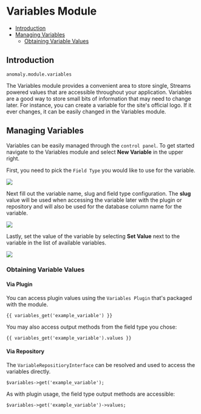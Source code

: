 # Variables Module

- [Introduction](#introduction)
- [Managing Variables](#managing-variables)
	- [Obtaining Variable Values](#obtaining-variable-values)


<a name="introduction"></a>
## Introduction

`anomaly.module.variables`

The Variables module provides a convenient area to store single, Streams powered values that are accessible throughout your application. Variables are a good way to store small bits of information that may need to change later. For instance, you can create a variable for the site's official logo. If it ever changes, it can be easily changed in the Variables module.


<a name="managing-variables"></a>
## Managing Variables

Variables can be easily managed through the `control panel`. To get started navigate to the Variables module and select **New Variable** in the upper right.

First, you need to pick the `Field Type` you would like to use for the variable.

![](https://raw.githubusercontent.com/anomalylabs/variables-module/1.0/master/docs/img/modal.png)

Next fill out the variable name, slug and field type configuration. The **slug** value will be used when accessing the variable later with the plugin or repository and will also be used for the database column name for the variable.

![](https://raw.githubusercontent.com/anomalylabs/variables-module/1.0/master/docs/img/fields.png)

Lastly, set the value of the variable by selecting **Set Value** next to the variable in the list of available variables.

![](https://raw.githubusercontent.com/anomalylabs/variables-module/1.0/master/docs/img/table.png)

<a name="obtaining-variable-values"></a>
### Obtaining Variable Values

#### Via Plugin

You can access plugin values using the `Variables Plugin` that's packaged with the module.

	{{ variables_get('example_variable') }}

You may also access output methods from the field type you chose:

	{{ variables_get('example_variable').values }}

#### Via Repository

The `VariableRepositioryInterface` can be resolved and used to access the variables directly.

	$variables->get('example_variable');

As with plugin usage, the field type output methods are accessible:

	$variables->get('example_variable')->values;
